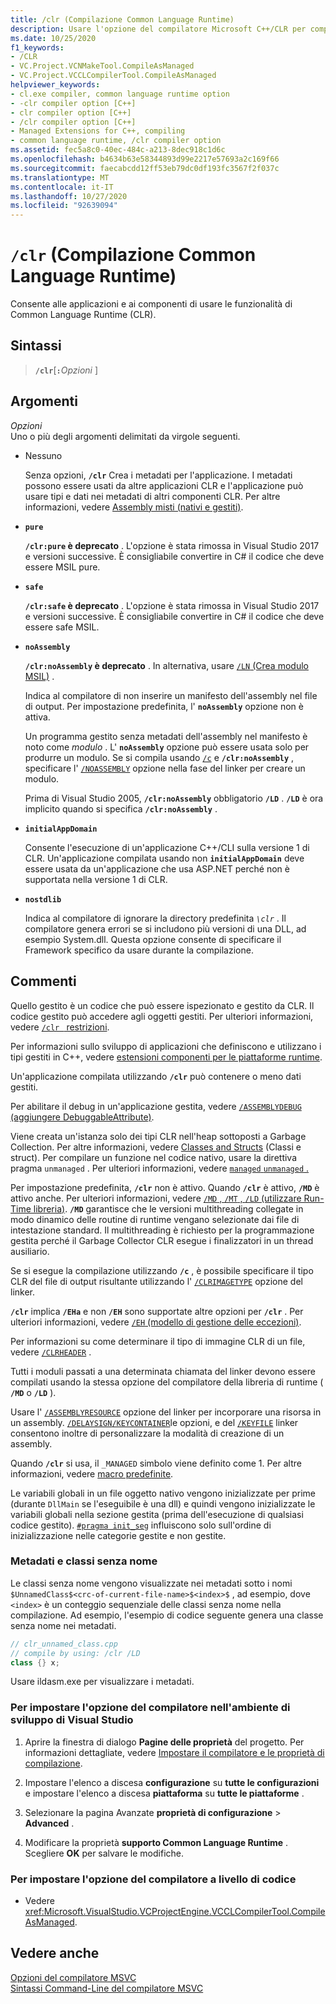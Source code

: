 ```yaml
---
title: /clr (Compilazione Common Language Runtime)
description: Usare l'opzione del compilatore Microsoft C++/CLR per compilare il codice C++/CLI e C++ come codice gestito.
ms.date: 10/25/2020
f1_keywords:
- /CLR
- VC.Project.VCNMakeTool.CompileAsManaged
- VC.Project.VCCLCompilerTool.CompileAsManaged
helpviewer_keywords:
- cl.exe compiler, common language runtime option
- -clr compiler option [C++]
- clr compiler option [C++]
- /clr compiler option [C++]
- Managed Extensions for C++, compiling
- common language runtime, /clr compiler option
ms.assetid: fec5a8c0-40ec-484c-a213-8dec918c1d6c
ms.openlocfilehash: b4634b63e58344893d99e2217e57693a2c169f66
ms.sourcegitcommit: faecabcdd12ff53eb79dc0df193fc3567f2f037c
ms.translationtype: MT
ms.contentlocale: it-IT
ms.lasthandoff: 10/27/2020
ms.locfileid: "92639094"
---
```

# <a name="clr-common-language-runtime-compilation"></a>`/clr` (Compilazione Common Language Runtime)

Consente alle applicazioni e ai componenti di usare le funzionalità di Common Language Runtime (CLR).

## <a name="syntax"></a>Sintassi

> **`/clr`**\[**`:`**_Opzioni_ ]

## <a name="arguments"></a>Argomenti

*Opzioni*\
Uno o più degli argomenti delimitati da virgole seguenti.

- Nessuno

   Senza opzioni, **`/clr`** Crea i metadati per l'applicazione. I metadati possono essere usati da altre applicazioni CLR e l'applicazione può usare tipi e dati nei metadati di altri componenti CLR. Per altre informazioni, vedere [Assembly misti (nativi e gestiti)](../../dotnet/mixed-native-and-managed-assemblies.md).

- **`pure`**

   **`/clr:pure` è deprecato** . L'opzione è stata rimossa in Visual Studio 2017 e versioni successive. È consigliabile convertire in C# il codice che deve essere MSIL pure.

- **`safe`**

   **`/clr:safe` è deprecato** . L'opzione è stata rimossa in Visual Studio 2017 e versioni successive. È consigliabile convertire in C# il codice che deve essere safe MSIL.

- **`noAssembly`**

   **`/clr:noAssembly` è deprecato** . In alternativa, usare [ `/LN` (Crea modulo MSIL)](ln-create-msil-module.md) .

   Indica al compilatore di non inserire un manifesto dell'assembly nel file di output. Per impostazione predefinita, l' **`noAssembly`** opzione non è attiva.

   Un programma gestito senza metadati dell'assembly nel manifesto è noto come *modulo* . L' **`noAssembly`** opzione può essere usata solo per produrre un modulo. Se si compila usando [`/c`](c-compile-without-linking.md) e **`/clr:noAssembly`** , specificare l' [`/NOASSEMBLY`](noassembly-create-a-msil-module.md) opzione nella fase del linker per creare un modulo.

   Prima di Visual Studio 2005, **`/clr:noAssembly`** obbligatorio **`/LD`** . **`/LD`** è ora implicito quando si specifica **`/clr:noAssembly`** .

- **`initialAppDomain`**

   Consente l'esecuzione di un'applicazione C++/CLI sulla versione 1 di CLR.  Un'applicazione compilata usando non **`initialAppDomain`** deve essere usata da un'applicazione che usa ASP.NET perché non è supportata nella versione 1 di CLR.

- **`nostdlib`**

   Indica al compilatore di ignorare la directory predefinita *`\clr`* . Il compilatore genera errori se si includono più versioni di una DLL, ad esempio System.dll. Questa opzione consente di specificare il Framework specifico da usare durante la compilazione.

## <a name="remarks"></a>Commenti

Quello gestito è un codice che può essere ispezionato e gestito da CLR. Il codice gestito può accedere agli oggetti gestiti. Per ulteriori informazioni, vedere [ `/clr ` restrizioni](clr-restrictions.md).

Per informazioni sullo sviluppo di applicazioni che definiscono e utilizzano i tipi gestiti in C++, vedere [estensioni componenti per le piattaforme runtime](../../extensions/component-extensions-for-runtime-platforms.md).

Un'applicazione compilata utilizzando **`/clr`** può contenere o meno dati gestiti.

Per abilitare il debug in un'applicazione gestita, vedere [ `/ASSEMBLYDEBUG` (aggiungere DebuggableAttribute)](assemblydebug-add-debuggableattribute.md).

Viene creata un'istanza solo dei tipi CLR nell'heap sottoposti a Garbage Collection. Per altre informazioni, vedere [Classes and Structs](../../extensions/classes-and-structs-cpp-component-extensions.md) (Classi e struct). Per compilare un funzione nel codice nativo, usare la direttiva pragma `unmanaged` . Per ulteriori informazioni, vedere [ `managed` `unmanaged` . ](../../preprocessor/managed-unmanaged.md)

Per impostazione predefinita, **`/clr`** non è attivo. Quando **`/clr`** è attivo, **`/MD`** è attivo anche. Per ulteriori informazioni, vedere [ `/MD` , `/MT` , `/LD` (utilizzare Run-Time libreria)](md-mt-ld-use-run-time-library.md). **`/MD`** garantisce che le versioni multithreading collegate in modo dinamico delle routine di runtime vengano selezionate dai file di intestazione standard. Il multithreading è richiesto per la programmazione gestita perché il Garbage Collector CLR esegue i finalizzatori in un thread ausiliario.

Se si esegue la compilazione utilizzando **`/c`** , è possibile specificare il tipo CLR del file di output risultante utilizzando l' [`/CLRIMAGETYPE`](clrimagetype-specify-type-of-clr-image.md) opzione del linker.

**`/clr`** implica **`/EHa`** e non **`/EH`** sono supportate altre opzioni per **`/clr`** . Per ulteriori informazioni, vedere [ `/EH` (modello di gestione delle eccezioni)](eh-exception-handling-model.md).

Per informazioni su come determinare il tipo di immagine CLR di un file, vedere [`/CLRHEADER`](clrheader.md) .

Tutti i moduli passati a una determinata chiamata del linker devono essere compilati usando la stessa opzione del compilatore della libreria di runtime ( **`/MD`** o **`/LD`** ).

Usare l' [`/ASSEMBLYRESOURCE`](assemblyresource-embed-a-managed-resource.md) opzione del linker per incorporare una risorsa in un assembly. [`/DELAYSIGN`](delaysign-partially-sign-an-assembly.md)[`/KEYCONTAINER`](keycontainer-specify-a-key-container-to-sign-an-assembly.md)le opzioni, e del [`/KEYFILE`](keyfile-specify-key-or-key-pair-to-sign-an-assembly.md) linker consentono inoltre di personalizzare la modalità di creazione di un assembly.

Quando **`/clr`** si usa, il `_MANAGED` simbolo viene definito come 1. Per altre informazioni, vedere [macro predefinite](../../preprocessor/predefined-macros.md).

Le variabili globali in un file oggetto nativo vengono inizializzate per prime (durante `DllMain` se l'eseguibile è una dll) e quindi vengono inizializzate le variabili globali nella sezione gestita (prima dell'esecuzione di qualsiasi codice gestito). [`#pragma init_seg`](../../preprocessor/init-seg.md) influiscono solo sull'ordine di inizializzazione nelle categorie gestite e non gestite.

### <a name="metadata-and-unnamed-classes"></a>Metadati e classi senza nome

Le classi senza nome vengono visualizzate nei metadati sotto i nomi  `$UnnamedClass$<crc-of-current-file-name>$<index>$` , ad esempio, dove `<index>` è un conteggio sequenziale delle classi senza nome nella compilazione. Ad esempio, l'esempio di codice seguente genera una classe senza nome nei metadati.

```cpp
// clr_unnamed_class.cpp
// compile by using: /clr /LD
class {} x;
```

Usare ildasm.exe per visualizzare i metadati.

### <a name="to-set-this-compiler-option-in-the-visual-studio-development-environment"></a>Per impostare l'opzione del compilatore nell'ambiente di sviluppo di Visual Studio

1. Aprire la finestra di dialogo **Pagine delle proprietà** del progetto. Per informazioni dettagliate, vedere [Impostare il compilatore e le proprietà di compilazione](../working-with-project-properties.md).

1. Impostare l'elenco a discesa **configurazione** su **tutte le configurazioni** e impostare l'elenco a discesa **piattaforma** su **tutte le piattaforme** .

1. Selezionare la pagina Avanzate **proprietà di configurazione**  >  **Advanced** .

1. Modificare la proprietà **supporto Common Language Runtime** . Scegliere **OK** per salvare le modifiche.

### <a name="to-set-this-compiler-option-programmatically"></a>Per impostare l'opzione del compilatore a livello di codice

- Vedere <xref:Microsoft.VisualStudio.VCProjectEngine.VCCLCompilerTool.CompileAsManaged>.

## <a name="see-also"></a>Vedere anche

[Opzioni del compilatore MSVC](compiler-options.md)\
[Sintassi Command-Line del compilatore MSVC](compiler-command-line-syntax.md)
